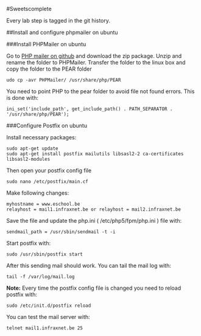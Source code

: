 #Sweetscomplete

Every lab step is tagged in the git history.

##Install and configure phpmailer on ubuntu

###Install PHPMailer on ubuntu

Go to [PHP mailer on github](https://github.com/Synchro/PHPMailer) and download the zip package. Unzip and rename the
folder to PHPMailer. Transfer the folder to the linux box and copy the folder to the PEAR folder

    udo cp -avr PHPMailer/ /usr/share/php/PEAR

You need to point PHP to the pear folder to avoid file not found errors. This is done with:

    ini_set('include_path', get_include_path() . PATH_SEPARATOR . '/usr/share/php/PEAR');

###Configure Postfix on ubuntu

Install necessary packages:

    sudo apt-get update
    sudo apt-get install postfix mailutils libsasl2-2 ca-certificates libsasl2-modules

Then open your postfix config file

    sudo nano /etc/postfix/main.cf

Make following changes:

    myhostname = www.eschool.be
    relayhost = mail1.infraxnet.be or relayhost = mail2.infraxnet.be

Save the file and update the php.ini ( /etc/php5/fpm/php.ini ) file with:

    sendmail_path = /usr/sbin/sendmail -t -i

Start postfix with:

    sudo /usr/sbin/postfix start

After this sending mail should work. You can tail the mail log with:

    tail -f /var/log/mail.log

**Note:** Every time the postfix config file is changed you need to reload postfix with:

    sudo /etc/init.d/postfix reload

You can test the mail server with:

    telnet mail1.infraxnet.be 25
